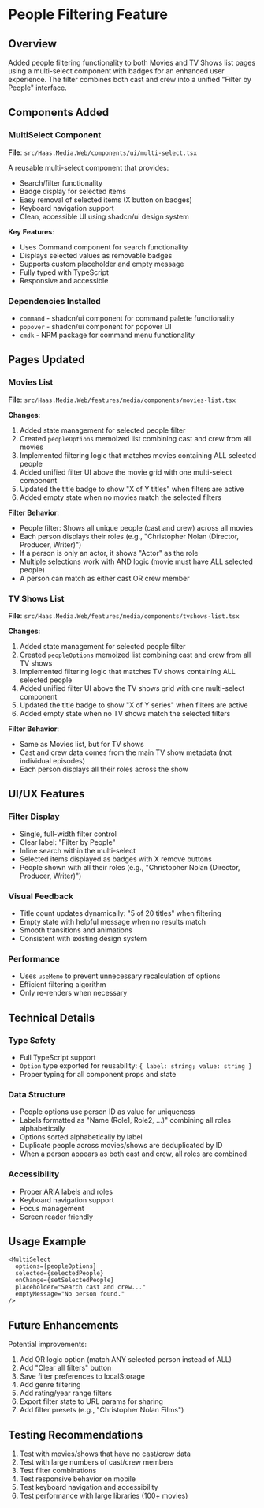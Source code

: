 # People Filtering Feature

## Overview

Added people filtering functionality to both Movies and TV Shows list pages using a multi-select component with badges for an enhanced user experience. The filter combines both cast and crew into a unified "Filter by People" interface.

## Components Added

### MultiSelect Component

**File**: `src/Haas.Media.Web/components/ui/multi-select.tsx`

A reusable multi-select component that provides:
- Search/filter functionality
- Badge display for selected items
- Easy removal of selected items (X button on badges)
- Keyboard navigation support
- Clean, accessible UI using shadcn/ui design system

**Key Features**:
- Uses Command component for search functionality
- Displays selected values as removable badges
- Supports custom placeholder and empty message
- Fully typed with TypeScript
- Responsive and accessible

### Dependencies Installed

- `command` - shadcn/ui component for command palette functionality
- `popover` - shadcn/ui component for popover UI
- `cmdk` - NPM package for command menu functionality

## Pages Updated

### Movies List

**File**: `src/Haas.Media.Web/features/media/components/movies-list.tsx`

**Changes**:
1. Added state management for selected people filter
2. Created `peopleOptions` memoized list combining cast and crew from all movies
3. Implemented filtering logic that matches movies containing ALL selected people
4. Added unified filter UI above the movie grid with one multi-select component
5. Updated the title badge to show "X of Y titles" when filters are active
6. Added empty state when no movies match the selected filters

**Filter Behavior**:
- People filter: Shows all unique people (cast and crew) across all movies
- Each person displays their roles (e.g., "Christopher Nolan (Director, Producer, Writer)")
- If a person is only an actor, it shows "Actor" as the role
- Multiple selections work with AND logic (movie must have ALL selected people)
- A person can match as either cast OR crew member

### TV Shows List

**File**: `src/Haas.Media.Web/features/media/components/tvshows-list.tsx`

**Changes**:
1. Added state management for selected people filter
2. Created `peopleOptions` memoized list combining cast and crew from all TV shows
3. Implemented filtering logic that matches TV shows containing ALL selected people
4. Added unified filter UI above the TV shows grid with one multi-select component
5. Updated the title badge to show "X of Y series" when filters are active
6. Added empty state when no TV shows match the selected filters

**Filter Behavior**:
- Same as Movies list, but for TV shows
- Cast and crew data comes from the main TV show metadata (not individual episodes)
- Each person displays all their roles across the show

## UI/UX Features

### Filter Display
- Single, full-width filter control
- Clear label: "Filter by People"
- Inline search within the multi-select
- Selected items displayed as badges with X remove buttons
- People shown with all their roles (e.g., "Christopher Nolan (Director, Producer, Writer)")

### Visual Feedback
- Title count updates dynamically: "5 of 20 titles" when filtering
- Empty state with helpful message when no results match
- Smooth transitions and animations
- Consistent with existing design system

### Performance
- Uses `useMemo` to prevent unnecessary recalculation of options
- Efficient filtering algorithm
- Only re-renders when necessary

## Technical Details

### Type Safety
- Full TypeScript support
- `Option` type exported for reusability: `{ label: string; value: string }`
- Proper typing for all component props and state

### Data Structure
- People options use person ID as value for uniqueness
- Labels formatted as "Name (Role1, Role2, ...)" combining all roles alphabetically
- Options sorted alphabetically by label
- Duplicate people across movies/shows are deduplicated by ID
- When a person appears as both cast and crew, all roles are combined

### Accessibility
- Proper ARIA labels and roles
- Keyboard navigation support
- Focus management
- Screen reader friendly

## Usage Example

```tsx
<MultiSelect
  options={peopleOptions}
  selected={selectedPeople}
  onChange={setSelectedPeople}
  placeholder="Search cast and crew..."
  emptyMessage="No person found."
/>
```

## Future Enhancements

Potential improvements:
1. Add OR logic option (match ANY selected person instead of ALL)
2. Add "Clear all filters" button
3. Save filter preferences to localStorage
4. Add genre filtering
5. Add rating/year range filters
6. Export filter state to URL params for sharing
7. Add filter presets (e.g., "Christopher Nolan Films")

## Testing Recommendations

1. Test with movies/shows that have no cast/crew data
2. Test with large numbers of cast/crew members
3. Test filter combinations
4. Test responsive behavior on mobile
5. Test keyboard navigation and accessibility
6. Test performance with large libraries (100+ movies)
